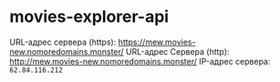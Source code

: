 # movies-explorer-api

URL-адрес сервера (https): https://mew.movies-new.nomoredomains.monster/
URL-адрес Сервера (http): http://mew.movies-new.nomoredomains.monster/
IP-адрес сервера: `62.84.116.212`
